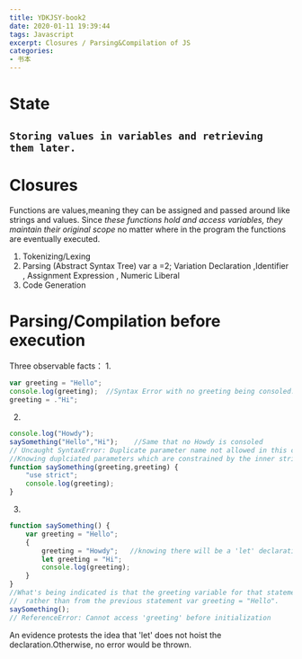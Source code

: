 ```yaml
---
title: YDKJSY-book2
date: 2020-01-11 19:39:44
tags: Javascript
excerpt: Closures / Parsing&Compilation of JS
categories:
- 书本
---
```

# State
`Storing values in variables and retrieving them later.`
---
# Closures
Functions are values,meaning they can be assigned and passed around like strings and values.
Since *these functions hold and access variables, they maintain their original scope* no matter where in the program the functions are eventually executed.
1. Tokenizing/Lexing
2. Parsing (Abstract Syntax Tree)
var a =2;
Variation Declaration ,Identifier , Assignment Expression , Numeric Liberal
3. Code Generation

# Parsing/Compilation before execution
Three observable facts：
1. 
```js
var greeting = "Hello";
console.log(greeting);  //Syntax Error with no greeting being consoled.
greeting = ."Hi";
```
2. 
```js
console.log("Howdy");
saySomething("Hello","Hi");    //Same that no Howdy is consoled
// Uncaught SyntaxError: Duplicate parameter name not allowed in this context
//Knowing duplciated parameters which are constrained by the inner strict mode , before execution,
function saySomething(greeting,greeting) {
    "use strict";                 
    console.log(greeting);
}
```
3. 
```js
function saySomething() {
    var greeting = "Hello";
    {
        greeting = "Howdy";   //knowing there will be a 'let' declaration though no hoisting  is in the scope here.
        let greeting = "Hi";
        console.log(greeting);
    }
}
//What's being indicated is that the greeting variable for that statement is the one from the next line,let greeting = "Hi",
//  rather than from the previous statement var greeting = "Hello".
saySomething();
// ReferenceError: Cannot access 'greeting' before initialization
```
An evidence protests the idea that 'let' does not hoist the declaration.Otherwise, no error would be thrown.
